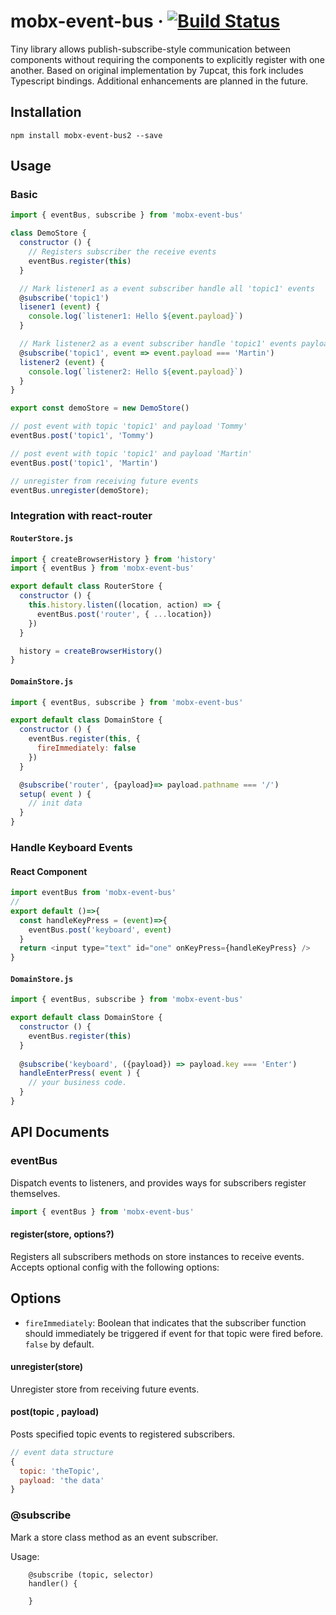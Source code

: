 # mobx-event-bus &middot; [![Build Status](https://travis-ci.org/7upcat/mobx-event-bus.svg?branch=master)](https://travis-ci.org/7upcat/mobx-event-bus)

Tiny library allows publish-subscribe-style communication between components without requiring the components to explicitly register with one another.
Based on original implementation by 7upcat, this fork includes Typescript bindings. Additional enhancements are planned in the future.

## Installation

`npm install mobx-event-bus2 --save`

## Usage

### Basic

```javascript
import { eventBus, subscribe } from 'mobx-event-bus'

class DemoStore {
  constructor () {
    // Registers subscriber the receive events
    eventBus.register(this)
  }

  // Mark listener1 as a event subscriber handle all 'topic1' events
  @subscribe('topic1')
  lisener1 (event) {
    console.log(`listener1: Hello ${event.payload}`)
  }

  // Mark listener2 as a event subscriber handle 'topic1' events payload match 'Martin'
  @subscribe('topic1', event => event.payload === 'Martin')
  listener2 (event) {
    console.log(`listener2: Hello ${event.payload}`)
  }
}

export const demoStore = new DemoStore()

// post event with topic 'topic1' and payload 'Tommy'
eventBus.post('topic1', 'Tommy')

// post event with topic 'topic1' and payload 'Martin'
eventBus.post('topic1', 'Martin')

// unregister from receiving future events
eventBus.unregister(demoStore);

```

### Integration with react-router

#### `RouterStore.js`

```javascript
import { createBrowserHistory } from 'history'
import { eventBus } from 'mobx-event-bus'

export default class RouterStore {
  constructor () {
    this.history.listen((location, action) => {
      eventBus.post('router', { ...location})
    })
  }

  history = createBrowserHistory()
}
```

#### `DomainStore.js`

```javascript
import { eventBus, subscribe } from 'mobx-event-bus'

export default class DomainStore {
  constructor () {
    eventBus.register(this, {
      fireImmediately: false
    })
  }

  @subscribe('router', {payload}=> payload.pathname === '/')
  setup( event ) {
    // init data
  }
}
```
### Handle Keyboard Events

#### React Component
```javascript
import eventBus from 'mobx-event-bus'
// 
export default ()=>{
  const handleKeyPress = (event)=>{
    eventBus.post('keyboard', event)
  }
  return <input type="text" id="one" onKeyPress={handleKeyPress} />
}
```

#### `DomainStore.js`

```javascript
import { eventBus, subscribe } from 'mobx-event-bus'

export default class DomainStore {
  constructor () {
    eventBus.register(this)
  }
  
  @subscribe('keyboard', ({payload}) => payload.key === 'Enter')
  handleEnterPress( event ) {
    // your business code.
  }
}
```

## API Documents

### eventBus

Dispatch events to listeners, and provides ways for subscribers register themselves.

```javascript
import { eventBus } from 'mobx-event-bus'
```

#### register(store, options?)

Registers all subscribers methods on store instances to receive events. 
Accepts optional config with the following options:

## Options

* `fireImmediately`: Boolean that indicates that the subscriber function should immediately 
be triggered if event for that topic were fired before. `false` by default.

#### unregister(store)

Unregister store from receiving future events.

#### post(topic , payload)

Posts specified topic events to registered subscribers.

```javascript
// event data structure
{
  topic: 'theTopic',
  payload: 'the data'
}
```
### @subscribe

Mark a store class method as an event subscriber.

Usage:
```
    @subscribe (topic, selector)
    handler() {
    
    }
```


